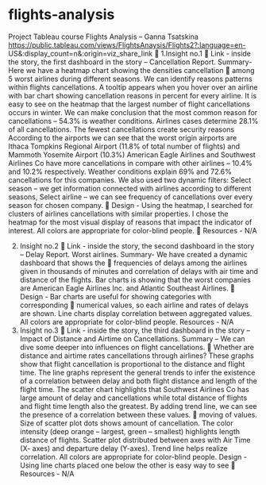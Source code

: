 # flights-analysis

Project Tableau course Flights Analysis – Ganna Tsatskina
https://public.tableau.com/views/FlightsAnaysis/Flights2?:language=en- US&:display_count=n&:origin=viz_share_link
 1.Insight no.1
 Link - inside the story, the first dashboard in the story – Cancellation Report.
     Summary- Here we have a heatmap chart showing the densities cancellation
 
among 5 worst airlines during different seasons. We can identify reasons patterns within flights cancellations. A tooltip appears when you hover over an airline with bar chart showing cancellation reasons in percent for every airline.
  It is easy to see on the heatmap that the largest number of flight cancellations
occurs in winter.
We can make conclusion that the most common reason for cancellations –
  54.3% is weather conditions. Airlines cases determine 28.1% of all cancellations. The fewest cancellations create security reasons
According to the airports we can see that the worst origin airports are Ithaca Tompkins Regional Airport (11.8% of total number of flights) and Mammoth Yosemite Airport (10.3%)
American Eagle Airlines and Southwest Airlines Co have more cancellations in compare with other airlines – 10.4% and 10.2% respectively. Weather conditions explain 69% and 72.6% cancellations for this companies.
We also used two dynamic filters:
Select season – we get information connected with airlines according to different seasons,
Select airline – we can see frequency of cancellations over every season for chosen company.
 
Design - Using the heatmap, I searched for clusters of airlines cancellations
 with similar properties. I chose the heatmap for the most visual display of reasons that impact the indicator of interest. All colors are appropriate for color-blind people.
  
Resources - N/A
  
 2. Insight no.2
 
Link - inside the story, the second dashboard in the story – Delay Report.
 Worst airlines.
 Summary- We have created a dynamic dashboard that shows the
 
frequencies of delays among the airlines given in thousands of minutes and correlation of delays with air time and distance of the flights. Bar charts is showing that the worst companies are American Eagle Airlines Inc. and Atlantic Southeast Airlines.
   
Design - Bar charts are useful for showing categories with corresponding
 
numerical values, so each airline and rates of delays are shown. Line charts display correlation between aggregated values. All colors are appropriate for color-blind people.
 Resources - N/A
   3. Insight no.3

 Link - inside the story, the third dashboard in the story – Impact of Distance
 and Airtime on Cancellations.
 Summary – We can dive some deeper into influences on flight cancellations.
 
Whether are distance and airtime rates cancellations through airlines?
These graphs show that flight cancellation is proportional to the distance and
  flight time. The line graphs represent the general trends to infer the existence of a correlation between delay and both flight distance and length of the flight time. The scatter chart highlights that Southwest Airlines Co has large amount of delay and cancellations while total distance of flights and flight time length also the greatest. By adding trend line, we can see the presence of a correlation between these values.
  
moving of values. Size of scatter plot dots shows amount of cancellation. The color intensity (deep orange – largest, green – smallest) highlights length distance of flights. Scatter plot distributed between axes with Air Time (X- axes) and departure delay (Y-axes). Trend line helps realize correlation. All colors are appropriate for color-blind people.
Design - Using line charts placed one below the other is easy way to see
 
 Resources - N/A
 